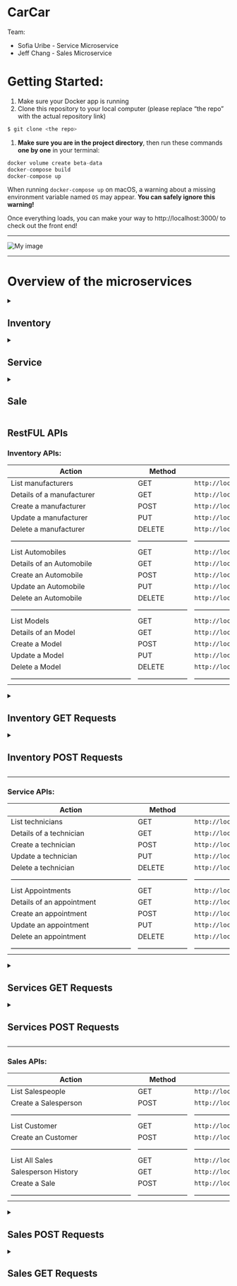 # CarCar

Team:

* Sofia Uribe - Service Microservice
* Jeff Chang - Sales Microservice


# Getting Started:


1. Make sure your Docker app is running
2. Clone this repository to your local computer (please replace “the repo” with the actual repository link)

```jsx
$ git clone <the repo>
```

1. **Make sure you are in the project directory**, then run these commands **one by one** in your terminal:

```jsx
docker volume create beta-data
docker-compose build
docker-compose up
```

When running `docker-compose up` on macOS, a warning about a missing environment variable named `OS` may appear. **You can safely ignore this warning!**

<aside>
Once everything loads, you can make your way to http://localhost:3000/ to check out the front end!

</aside>

---
![My image](excalidraw.png)

---


# Overview of the microservices


<details>
    <summary><h2>Inventory</h2></summary>
    Our inventory will contain three different types of models to use as databases: Automobile, VehicleModel, and Manufacturer. Automobile will serve as the core database for our VO (value object) models in both Sales and Service. It will provide VIN, color, year, and model information. VehicleModel will include the model name and a picture URL, as well as the manufacturer (which is pulled from the Manufacturer database). Manufacturer will have a standalone attribute for just the name, which is a straightforward property to supply our VehicleModel. The purpose of this inventory is to gather and organize information into our respective microservices. By doing so, we can ensure that all databases are kept up to speed when presenting information on the webpage.

</details>


<details>
    <summary><h2>Service</h2></summary>
    The service microservice keeps track of service appointments for automobiles and their owners. More specifically, it enables customers to schedule service appointments, view appointment details, and review appointment history once an appointment is marked as "finished". The service history page includes a search function, allowing customers to easily find their vehicle by its VIN. This microservice polls the VIN data from the Inventory through a value object (named AutomobileVO here) to check if the vehicle qualifies for “VIP treatment”. Our dealership offers VIP treatment to customers who have purchased a vehicle from us. The customer can also create a technician. This is visible when creating a new service appointment, as you select a technician in the form. By utilizing states in the components, the database always contains the most up-to-date information for the objects; for example, when they are created, deleted, or updated.
</details>


<details>
    <summary><h2>Sale</h2></summary>
    The sales microservice is a powerful tool that makes all 'sales' related functions easily accessible to users. It offers a wide range of functions such as creating a new customer, listing all customers, listing all sales, listing all sales made by a specific salesperson, creating a sale, creating a salesperson, and listing all salespeople. To ensure that the microservice stays updated, it utilizes the Automobile model in the Inventory directory and polls information from that file. This information is then used to offer the most accurate data when presenting information on the webpage. One of the most impressive features of the sales microservice is the built-in functionality of the 'Create a Sale Form'. This functionality ensures that the automobiles that show up in the automobiles drop-down list are only cars that have not yet been sold. By doing this, the microservice prevents any selling of duplicate cars (which have unique VINs). Overall, the sales microservice is a crucial component of the system that makes the selling process more efficient and streamlined. Its functions ensure that all relevant data is kept up to speed and that the information presented on the webpage is accurate and consistent.
</details>

## RestFUL APIs

### Inventory APIs:

| Action | Method | Url |
| --- | --- | --- |
| List manufacturers | GET | ```http://localhost:8100/api/manufacturers/``` |
| Details of a manufacturer | GET | ```http://localhost:8100/api/manufacturers/<:id>/``` |
| Create a manufacturer | POST | ```http://localhost:8100/api/manufacturers/``` |
| Update a manufacturer | PUT | ```http://localhost:8100/api/manufacturers/<:id>/``` |
| Delete a manufacturer | DELETE | ```http://localhost:8100/api/manufacturers/<:id>/``` |
| ————————————————— | ——————— | ————————————————————————— |
| List Automobiles | GET | ```http://localhost:8080/api/automobiles/``` |
| Details of an Automobile | GET | ```http://localhost:8080/api/automobiles/<:vin>/``` |
| Create an Automobile | POST | ```http://localhost:8080/api/automobiles/``` |
| Update an Automobile | PUT | ```http://localhost:8080/api/automobiles/<:vin>/``` |
| Delete an Automobile | DELETE | ```http://localhost:8080/api/automobiles/<:vin>/``` |
| ————————————————— | ——————— | ————————————————————————— |
| List Models | GET | ```http://localhost:8080/api/models/``` |
| Details of an Model | GET | ```http://localhost:8080/api/models/<:id>/``` |
| Create a Model | POST | ```http://localhost:8080/api/models/``` |
| Update a Model | PUT | ```http://localhost:8080/api/models/<:id>/``` |
| Delete a Model | DELETE | ```http://localhost:8080/api/models/<:id>/``` |
| ————————————————— | ——————— | ————————————————————————— |

<details>
<summary><h2>Inventory GET Requests</h2></summary>

### Inventory-GET requests:

**Manufacturer list**

```jsx
{
  "manufacturers": [
    {
      "href": "/api/manufacturers/1/",
      "id": 1,
      "name": "Daimler-Chrysler"
    }
  ]
}
```

**Vehicle Model List**

```jsx
{
  "href": "/api/models/1/",
  "id": 1,
  "name": "Sebring",
  "picture_url": "https://upload.wikimedia.org/wikipedia/commons/thumb/7/71/Chrysler_Sebring_front_20090302.jpg/320px-Chrysler_Sebring_front_20090302.jpg",
  "manufacturer": {
    "href": "/api/manufacturers/1/",
    "id": 1,
    "name": "Daimler-Chrysler"
  }
}
```

**Automobile List**

```jsx
{
  "href": "/api/models/1/",
  "id": 1,
  "name": "Sebring",
  "picture_url": "https://upload.wikimedia.org/wikipedia/commons/thumb/7/71/Chrysler_Sebring_front_20090302.jpg/320px-Chrysler_Sebring_front_20090302.jpg",
  "manufacturer": {
    "href": "/api/manufacturers/1/",
    "id": 1,
    "name": "Daimler-Chrysler"
  }
}
```
</details>
<details>
<summary><h2>Inventory POST Requests</h2></summary>

### Inventory-POST requests:

**Manufacturer Create**

```jsx
{
  "name": "Chrysler"
}
```

**Vehicle Model Create**

```jsx
{
  "name": "Sebring",
  "picture_url": "https://upload.wikimedia.org/wikipedia/commons/thumb/7/71/Chrysler_Sebring_front_20090302.jpg/320px-Chrysler_Sebring_front_20090302.jpg",
  "manufacturer_id": 1
}
```

**Automobile Create**

```jsx
{
  "color": "red",
  "year": 2012,
  "vin": "1C3CC5FB2AN120174",
  "model_id": 1
}
```
</details>

---


### Service APIs:

| Action | Method | Url |
| --- | --- | --- |
| List technicians | GET | ```http://localhost:8080/api/technicians/``` |
| Details of a technician | GET | ```http://localhost:8080/api/technicians/<:id>/``` |
| Create a technician | POST | ```http://localhost:8080/api/technicians/``` |
| Update a technician | PUT | ```http://localhost:8080/api/technicians/<:id>/``` |
| Delete a technician | DELETE | ```http://localhost:8080/api/technicians/<:id>/``` |
| ————————————————— | ——————— | ————————————————————————— |
| List Appointments | GET | ```http://localhost:8080/api/appointments/``` |
| Details of an appointment | GET | ```http://localhost:8080/api/appointments/<:id>/``` |
| Create an appointment | POST | ```http://localhost:8080/api/appointments/``` |
| Update an appointment | PUT | ```http://localhost:8080/api/appointments/<:id>/``` |
| Delete an appointment | DELETE | ```http://localhost:8080/api/appointments/<:id>/``` |
| ————————————————— | ——————— | ————————————————————————— |
<details>
<summary><h2>Services GET Requests</h2></summary>

### Services— **GET requests:**

**Technician List**

```jsx
{
	"technicians": [
		{
			"href": "/api/technician/1/",
			"name": "Cole",
			"employee_number": 1,
			"id": 1
		},
	]
}
```

 ****

**Service List**

```jsx
{
	"appointments": [
		{
			"href": "/api/appointment/1/",
			"vin": "33333333333333335",
			"customer_name": "Sofia Uribe",
			"date": "2023-03-08T22:15:00+00:00",
			"reason": "Oil Change",
			"vip": true,
			"technician": {
				"href": "/api/technician/2/",
				"name": "Carlos",
				"employee_number": 2,
				"id": 2
			},
			"finished": true,
			"id": 2
		},
    ]
}
```

</details>
<details>
<summary><h2>Services POST Requests</h2></summary>

### Services— **POST requests:**

**Technician Creation Example Input:**

```jsx
{
	"name": "Melissa",
	"employee_number": 11
}
```

**Technician Creation Example output:**

```jsx
{
	"href": "/api/technician/11/",
	"name": "Melissa",
	"employee_number": 11,
	"id": 11
}
```

**Service Appointment Creation Example input:**

```jsx
{
	"vin": 11111111111111178,
	"customer_name": "Sofia",
	"date": "2023-03-12",
	"reason": "flat tire",
	"vip": "False",
	"finished": "False",
	"technician": 2
}
```

**Service Appointment Creation Example output:**

```jsx
{
	"href": "/api/appointment/30/",
	"vin": 11111111111111178,
	"customer_name": "Sofia",
	"date": "2023-03-12",
	"reason": "flat tire",
	"vip": false,
	"technician": {
		"href": "/api/technician/2/",
		"name": "Carlos",
		"employee_number": 2,
		"id": 2
	},
	"finished": "False",
	"id": 3
}
```
</details>

---

### Sales APIs:

| Action | Method | Url |
| --- | --- | --- |
| List Salespeople | GET | ```http://localhost:8090/api/salespeople/``` |
| Create a Salesperson | POST | ```http://localhost:8090/api/salespeople/``` |
| ————————————————— | ——————— | ————————————————————————— |
| List Customer | GET | ```http://localhost:8090/api/customers/``` |
| Create an Customer | POST | ```http://localhost:8090/api/customers/``` |
| ————————————————— | ——————— | ————————————————————————— |
| List All Sales | GET | ```http://localhost:8090/api/sales/``` |
| Salesperson History | GET | ```http://localhost:8090/api/salesperson/<:id>/sales``` |
| Create a Sale | POST | ```http://localhost:8090/api/sales/``` |
| ————————————————— | ——————— | ————————————————————————— |


<details>
<summary><h2>Sales POST Requests</h2></summary>

### Sales — POST requests:

**New Sales Record input**

```python
{
	"sale_price": 28000,
	"vin": "5YJ3E1EA5LF807996",
	"salesperson": 2,
	"customer": 1
}
```

**New Sales Record response**

```python
{
	"salesperson": "Sal Callord",
	"customer": "Kevin Lu",
	"vin": "5YJ3E1EA5LF807996",
	"sale_price": 28000,
	"id": 1,
	"employee_number": 3213
}
```

---

**New Customer input**

```python
{
	"name": "Joey Tribbiani",
	"address": "123 Hope St, Lane, 12325",
	"phone_number": 1231231424
}
```

**New Customer response**

```python
{
	"salesperson": "Sal Callord",
	"customer": "Kevin Lu",
	"vin": "5YJ3E1EA5LF807996",
	"sale_price": 28000,
	"id": 1,
	"employee_number": 3213
}
```

---

**New Salesperson input**

```python
{
	"name": "Jimmy John",
	"employee_number": 1
}
```

**New Salesperson response**

```python
{
	"name": "Jimmy John",
	"employee_number": 1
}
```

---

</details>
<details>
<summary><h2>Sales GET Requests</h2></summary>

### Sales — GET requests:

**All Sales return**

```python
{
	"sales": [
		{
			"salesperson": "Jimmy John",
			"customer": "Joey Tribbiani",
			"vin": "AKSJDHF0101278389",
			"sale_price": 400001,
			"id": 24,
			"employee_number": 1
		},
		{
			"salesperson": "Wang Junior",
			"customer": "Jake Seer",
			"vin": "5YJ3E1EA5LF807996",
			"sale_price": 400001,
			"id": 25,
			"employee_number": 2
		}
  ]
}
```

**Specific Salespeople return**

```python
[
	{
		"salesperson": "Sal Callord",
		"customer": "Jeff Chong",
		"vin": "A98SDHF908YH928H3",
		"sale_price": 213122,
		"id": 28,
		"employee_number": 4123
	},
	{
		"salesperson": "Sal Callord",
		"customer": "Jeff Chong",
		"vin": "OJASD98FJH283YH9H",
		"sale_price": 4123,
		"id": 29,
		"employee_number": 4123
	}
]
```

**All Salespeople return**

```python
{
	"salespersons": [
		{
			"name": "Sal Callord",
			"employee_number": 4123,
			"id": 5
		},
		{
			"name": "Larry Freemen",
			"employee_number": 4123,
			"id": 6
		},
		{
			"name": "Ronald Gordon",
			"employee_number": 2213,
			"id": 7
		}
	]
}
```

---

**All Customers**

```python
[
	{
		"name": "Jeff Chang",
		"address": "123 Main St, Pocoway, CA, 1234",
		"phone_number": 1231231233,
		"id": 7
	},
	{
		"name": "Jimmy Johnson",
		"address": "123 Main St, Pocoway, CA, 1234",
		"phone_number": 1412312314,
		"id": 8
	}
]
```


</details>
